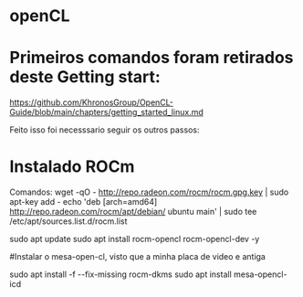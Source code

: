 # openCL

# Primeiros comandos foram retirados deste Getting start:
https://github.com/KhronosGroup/OpenCL-Guide/blob/main/chapters/getting_started_linux.md


Feito isso foi necesssario seguir os outros passos:
# Instalado ROCm


Comandos:
wget -qO - http://repo.radeon.com/rocm/rocm.gpg.key | sudo apt-key add -
echo 'deb [arch=amd64] http://repo.radeon.com/rocm/apt/debian/ ubuntu main' | sudo tee /etc/apt/sources.list.d/rocm.list



sudo apt update
sudo apt install rocm-opencl rocm-opencl-dev -y

#Instalar o mesa-open-cl, visto que a minha placa de video e antiga

sudo apt install -f --fix-missing rocm-dkms
sudo apt install mesa-opencl-icd
